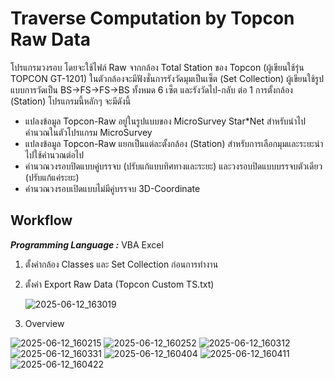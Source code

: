 # Traverse Computation by Topcon Raw Data
โปรแกรมวงรอบ โดยจะใช้ไฟล์ Raw จากกล้อง Total Station ของ Topcon (ผู้เขียนใช้รุ่น TOPCON GT-1201) ในตัวกล้องจะมีฟังชั่นการรังวัดมุมเป็นเซ็ต (Set Collection) ผู้เขียนใช้รูปแบบการวัดเป็น BS->FS->FS->BS ทั้งหมด 6 เซ็ต และรังวัดไป-กลับ ต่อ 1 การตั้งกล้อง (Station) โปรแกรมนี้หลักๆ จะมีดังนี้
  * แปลงข้อมูล Topcon-Raw อยู่ในรูปแบบของ MicroSurvey Star*Net สำหรับนำไปคำนวณในตัวโปรแกรม MicroSurvey
  * แปลงข้อมูล Topcon-Raw แยกเป็นแต่ละตั้งกล้อง (Station) สำหรับการเลือกมุมและระยะนำไปใช้คำนวณต่อไป
  * คำนวณวงรอบปิดแบบคู่บรรจบ (ปรับแก้แบบทิศทางและระยะ) และวงรอบปิดแบบบรรจบตัวเดียว (ปรับแก้แค่ระยะ)
  * คำนวณวงรอบเปิดแบบไม่มีคู่บรรจบ 3D-Coordinate 

## Workflow
_**Programming Language :**_ VBA Excel
1. ตั้งค่ากล้อง Classes และ Set Collection ก่อนการทำงาน
2. ตั้งค่า Export Raw Data (Topcon Custom TS.txt)

   ![2025-06-12_163019](https://github.com/user-attachments/assets/a50c1614-8a27-4ad2-a504-730f3d037943)
   
3. Overview

![2025-06-12_160215](https://github.com/user-attachments/assets/417b5561-45ef-42c8-b692-2c4b9256e1dd)
![2025-06-12_160252](https://github.com/user-attachments/assets/294d8912-89d6-4846-8641-bcb5a11ddef4)
![2025-06-12_160312](https://github.com/user-attachments/assets/eae24e4e-abf1-4498-82d7-c0b014bd8490)
![2025-06-12_160331](https://github.com/user-attachments/assets/bc9874f8-5b90-4025-a1b0-93473d58b144)
![2025-06-12_160404](https://github.com/user-attachments/assets/86655fad-da0f-41d1-a5a8-777d34f66586)
![2025-06-12_160411](https://github.com/user-attachments/assets/61d2ae60-5b7e-4f9a-afaf-155416a7cde5)
![2025-06-12_160422](https://github.com/user-attachments/assets/20d78619-1d1c-49cf-86d8-3f279d598329)





